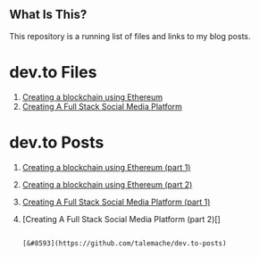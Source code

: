 ## What Is This?

This repository is a running list of files and links to my blog posts.

# dev.to Files
1. [Creating a blockchain using Ethereum](https://github.com/talemache/dev.to-posts/tree/main/Blockchain%20on%20Ethereum)
2. [Creating A Full Stack Social Media Platform]()

# dev.to Posts
1. [Creating a blockchain using Ethereum (part 1)](https://dev.to/talemache/creating-a-blockchain-using-ethereum-part-1-4cn9)
2. [Creating a blockchain using Ethereum (part 2)](https://dev.to/talemache/creating-a-blockchain-using-ethereum-part-2-2i3a)
3. [Creating A Full Stack Social Media Platform (part 1)](https://dev.to/talemache/creating-a-full-stack-social-media-platform-4eei)
4. [Creating A Full Stack Social Media Platform (part 2)[]





















                                                                                                                 [&#8593](https://github.com/talemache/dev.to-posts)
